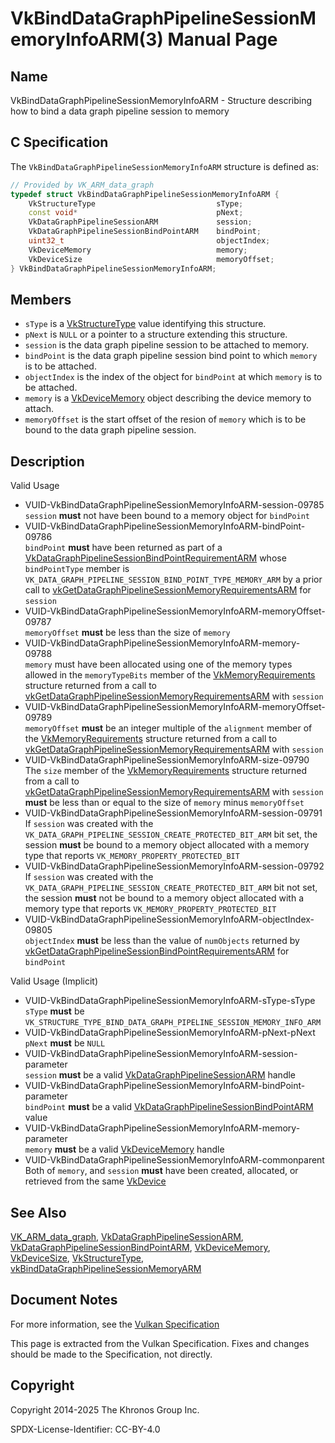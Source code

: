 # VkBindDataGraphPipelineSessionMemoryInfoARM(3) Manual Page

## Name

VkBindDataGraphPipelineSessionMemoryInfoARM - Structure describing how to bind a data graph pipeline session to memory



## [](#_c_specification)C Specification

The `VkBindDataGraphPipelineSessionMemoryInfoARM` structure is defined as:

```c++
// Provided by VK_ARM_data_graph
typedef struct VkBindDataGraphPipelineSessionMemoryInfoARM {
    VkStructureType                           sType;
    const void*                               pNext;
    VkDataGraphPipelineSessionARM             session;
    VkDataGraphPipelineSessionBindPointARM    bindPoint;
    uint32_t                                  objectIndex;
    VkDeviceMemory                            memory;
    VkDeviceSize                              memoryOffset;
} VkBindDataGraphPipelineSessionMemoryInfoARM;
```

## [](#_members)Members

- `sType` is a [VkStructureType](https://registry.khronos.org/vulkan/specs/latest/man/html/VkStructureType.html) value identifying this structure.
- `pNext` is `NULL` or a pointer to a structure extending this structure.
- `session` is the data graph pipeline session to be attached to memory.
- `bindPoint` is the data graph pipeline session bind point to which `memory` is to be attached.
- `objectIndex` is the index of the object for `bindPoint` at which `memory` is to be attached.
- `memory` is a [VkDeviceMemory](https://registry.khronos.org/vulkan/specs/latest/man/html/VkDeviceMemory.html) object describing the device memory to attach.
- `memoryOffset` is the start offset of the resion of `memory` which is to be bound to the data graph pipeline session.

## [](#_description)Description

Valid Usage

- [](#VUID-VkBindDataGraphPipelineSessionMemoryInfoARM-session-09785)VUID-VkBindDataGraphPipelineSessionMemoryInfoARM-session-09785  
  `session` **must** not have been bound to a memory object for `bindPoint`
- [](#VUID-VkBindDataGraphPipelineSessionMemoryInfoARM-bindPoint-09786)VUID-VkBindDataGraphPipelineSessionMemoryInfoARM-bindPoint-09786  
  `bindPoint` **must** have been returned as part of a [VkDataGraphPipelineSessionBindPointRequirementARM](https://registry.khronos.org/vulkan/specs/latest/man/html/VkDataGraphPipelineSessionBindPointRequirementARM.html) whose `bindPointType` member is `VK_DATA_GRAPH_PIPELINE_SESSION_BIND_POINT_TYPE_MEMORY_ARM` by a prior call to [vkGetDataGraphPipelineSessionMemoryRequirementsARM](https://registry.khronos.org/vulkan/specs/latest/man/html/vkGetDataGraphPipelineSessionMemoryRequirementsARM.html) for `session`
- [](#VUID-VkBindDataGraphPipelineSessionMemoryInfoARM-memoryOffset-09787)VUID-VkBindDataGraphPipelineSessionMemoryInfoARM-memoryOffset-09787  
  `memoryOffset` **must** be less than the size of `memory`
- [](#VUID-VkBindDataGraphPipelineSessionMemoryInfoARM-memory-09788)VUID-VkBindDataGraphPipelineSessionMemoryInfoARM-memory-09788  
  `memory` must have been allocated using one of the memory types allowed in the `memoryTypeBits` member of the [VkMemoryRequirements](https://registry.khronos.org/vulkan/specs/latest/man/html/VkMemoryRequirements.html) structure returned from a call to [vkGetDataGraphPipelineSessionMemoryRequirementsARM](https://registry.khronos.org/vulkan/specs/latest/man/html/vkGetDataGraphPipelineSessionMemoryRequirementsARM.html) with `session`
- [](#VUID-VkBindDataGraphPipelineSessionMemoryInfoARM-memoryOffset-09789)VUID-VkBindDataGraphPipelineSessionMemoryInfoARM-memoryOffset-09789  
  `memoryOffset` **must** be an integer multiple of the `alignment` member of the [VkMemoryRequirements](https://registry.khronos.org/vulkan/specs/latest/man/html/VkMemoryRequirements.html) structure returned from a call to [vkGetDataGraphPipelineSessionMemoryRequirementsARM](https://registry.khronos.org/vulkan/specs/latest/man/html/vkGetDataGraphPipelineSessionMemoryRequirementsARM.html) with `session`
- [](#VUID-VkBindDataGraphPipelineSessionMemoryInfoARM-size-09790)VUID-VkBindDataGraphPipelineSessionMemoryInfoARM-size-09790  
  The `size` member of the [VkMemoryRequirements](https://registry.khronos.org/vulkan/specs/latest/man/html/VkMemoryRequirements.html) structure returned from a call to [vkGetDataGraphPipelineSessionMemoryRequirementsARM](https://registry.khronos.org/vulkan/specs/latest/man/html/vkGetDataGraphPipelineSessionMemoryRequirementsARM.html) with `session` **must** be less than or equal to the size of `memory` minus `memoryOffset`
- [](#VUID-VkBindDataGraphPipelineSessionMemoryInfoARM-session-09791)VUID-VkBindDataGraphPipelineSessionMemoryInfoARM-session-09791  
  If `session` was created with the `VK_DATA_GRAPH_PIPELINE_SESSION_CREATE_PROTECTED_BIT_ARM` bit set, the session **must** be bound to a memory object allocated with a memory type that reports `VK_MEMORY_PROPERTY_PROTECTED_BIT`
- [](#VUID-VkBindDataGraphPipelineSessionMemoryInfoARM-session-09792)VUID-VkBindDataGraphPipelineSessionMemoryInfoARM-session-09792  
  If `session` was created with the `VK_DATA_GRAPH_PIPELINE_SESSION_CREATE_PROTECTED_BIT_ARM` bit not set, the session **must** not be bound to a memory object allocated with a memory type that reports `VK_MEMORY_PROPERTY_PROTECTED_BIT`
- [](#VUID-VkBindDataGraphPipelineSessionMemoryInfoARM-objectIndex-09805)VUID-VkBindDataGraphPipelineSessionMemoryInfoARM-objectIndex-09805  
  `objectIndex` **must** be less than the value of `numObjects` returned by [vkGetDataGraphPipelineSessionBindPointRequirementsARM](https://registry.khronos.org/vulkan/specs/latest/man/html/vkGetDataGraphPipelineSessionBindPointRequirementsARM.html) for `bindPoint`

Valid Usage (Implicit)

- [](#VUID-VkBindDataGraphPipelineSessionMemoryInfoARM-sType-sType)VUID-VkBindDataGraphPipelineSessionMemoryInfoARM-sType-sType  
  `sType` **must** be `VK_STRUCTURE_TYPE_BIND_DATA_GRAPH_PIPELINE_SESSION_MEMORY_INFO_ARM`
- [](#VUID-VkBindDataGraphPipelineSessionMemoryInfoARM-pNext-pNext)VUID-VkBindDataGraphPipelineSessionMemoryInfoARM-pNext-pNext  
  `pNext` **must** be `NULL`
- [](#VUID-VkBindDataGraphPipelineSessionMemoryInfoARM-session-parameter)VUID-VkBindDataGraphPipelineSessionMemoryInfoARM-session-parameter  
  `session` **must** be a valid [VkDataGraphPipelineSessionARM](https://registry.khronos.org/vulkan/specs/latest/man/html/VkDataGraphPipelineSessionARM.html) handle
- [](#VUID-VkBindDataGraphPipelineSessionMemoryInfoARM-bindPoint-parameter)VUID-VkBindDataGraphPipelineSessionMemoryInfoARM-bindPoint-parameter  
  `bindPoint` **must** be a valid [VkDataGraphPipelineSessionBindPointARM](https://registry.khronos.org/vulkan/specs/latest/man/html/VkDataGraphPipelineSessionBindPointARM.html) value
- [](#VUID-VkBindDataGraphPipelineSessionMemoryInfoARM-memory-parameter)VUID-VkBindDataGraphPipelineSessionMemoryInfoARM-memory-parameter  
  `memory` **must** be a valid [VkDeviceMemory](https://registry.khronos.org/vulkan/specs/latest/man/html/VkDeviceMemory.html) handle
- [](#VUID-VkBindDataGraphPipelineSessionMemoryInfoARM-commonparent)VUID-VkBindDataGraphPipelineSessionMemoryInfoARM-commonparent  
  Both of `memory`, and `session` **must** have been created, allocated, or retrieved from the same [VkDevice](https://registry.khronos.org/vulkan/specs/latest/man/html/VkDevice.html)

## [](#_see_also)See Also

[VK\_ARM\_data\_graph](https://registry.khronos.org/vulkan/specs/latest/man/html/VK_ARM_data_graph.html), [VkDataGraphPipelineSessionARM](https://registry.khronos.org/vulkan/specs/latest/man/html/VkDataGraphPipelineSessionARM.html), [VkDataGraphPipelineSessionBindPointARM](https://registry.khronos.org/vulkan/specs/latest/man/html/VkDataGraphPipelineSessionBindPointARM.html), [VkDeviceMemory](https://registry.khronos.org/vulkan/specs/latest/man/html/VkDeviceMemory.html), [VkDeviceSize](https://registry.khronos.org/vulkan/specs/latest/man/html/VkDeviceSize.html), [VkStructureType](https://registry.khronos.org/vulkan/specs/latest/man/html/VkStructureType.html), [vkBindDataGraphPipelineSessionMemoryARM](https://registry.khronos.org/vulkan/specs/latest/man/html/vkBindDataGraphPipelineSessionMemoryARM.html)

## [](#_document_notes)Document Notes

For more information, see the [Vulkan Specification](https://registry.khronos.org/vulkan/specs/latest/html/vkspec.html#VkBindDataGraphPipelineSessionMemoryInfoARM)

This page is extracted from the Vulkan Specification. Fixes and changes should be made to the Specification, not directly.

## [](#_copyright)Copyright

Copyright 2014-2025 The Khronos Group Inc.

SPDX-License-Identifier: CC-BY-4.0